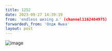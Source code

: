 ```yaml
---
title: 1252
date: 2023-09-27 14:39:19
from: 'endless шизing ⍼' (channel1162404975)
forwarded\_from: 'Олдж Фыва'
layout: post
---
```


![image](photos/photo_170@27-09-2023_14-39-19.jpg)


